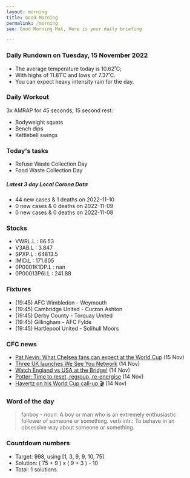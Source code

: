 ```yaml
---
layout: morning
title: Good Morning
permalink: /morning
seo: Good Morning Mat, Here is your daily briefing

---
```


<!-- weather_marker starts -->
### Daily Rundown on Tuesday, 15 November 2022

- The average temperature today is 10.62˚C;
- With highs of 11.81˚C and lows of 7.37˚C.
- You can expect heavy intensity rain for the day.

<!-- weather_marker ends -->

### Daily Workout
<!-- workout_marker starts -->
3x AMRAP for 45 seconds, 15 second rest:

- Bodyweight squats
- Bench dips
- Kettlebell swings

<!-- workout_marker ends -->

### Today's tasks
<!-- task_marker starts -->
- Refuse Waste Collection Day
- Food Waste Collection Day

<!-- task_marker ends -->

<!-- c19_marker starts -->
##### Latest 3 day Local Corona Data

- 44 new cases & 1 deaths on 2022-11-10
- 0 new cases & 0 deaths on 2022-11-09
- 0 new cases & 0 deaths on 2022-11-08

<!-- c19_marker ends -->

### Stocks

<!-- stocks_marker starts -->

- VWRL.L : 86.53
- V3AB.L : 3.847
- SPXP.L : 64813.5
- IMID.L : 171.605
- 0P0001K1DP.L : nan
- 0P00013P6I.L : 241.88

<!-- stocks_marker ends -->

### Fixtures

<!-- sports_marker starts -->

<ul>
<li>(19:45) AFC Wimbledon - Weymouth</li>
<li>(19:45) Cambridge United - Curzon Ashton</li>
<li>(19:45) Derby County - Torquay United</li>
<li>(19:45) Gillingham - AFC Fylde</li>
<li>(19:45) Hartlepool United - Solihull Moors</li>
</ul>

<!-- sports_marker ends -->

### CFC news

<!-- cfc_marker starts -->
- [Pat Nevin: What Chelsea fans can expect at the World Cup](https://chelseafc.com/en/news/article/pat-nevin-what-chelsea-fans-can-expect-at-the-world-cup) (15 Nov)
- [Three UK launches We See You Network](https://chelseafc.com/en/news/article/three-uk-launches-we-see-you-network) (14 Nov)
- [Watch England vs USA at the Bridge!](https://chelseafc.com/en/news/article/watch-england-vs-usa-at-the-bridge) (14 Nov)
- [Potter: Time to reset, regroup, re-energise](https://chelseafc.com/en/news/article/potter-time-to-reset-regroup-re-energise) (14 Nov)
- [Havertz on his World Cup call-up 🎬](https://chelseafc.com/en/video/kai-wt-16x9-v2) (14 Nov)

<!-- cfc_marker ends -->

### Word of the day
<!-- word_marker starts -->

 > fanboy - noun: A boy or man who is an extremely enthusiastic follower of someone or something. verb intr.: To behave in an obsessive way about someone or something.

<!-- word_marker ends -->

### Countdown numbers
<!-- game_marker starts -->

- Target: 998, using [1, 3, 9, 9, 10, 75]
- Solution: ( 75 + 9 ) x ( 9 + 3 ) - 10
- Total: 1 solutions.

<!-- game_marker ends -->